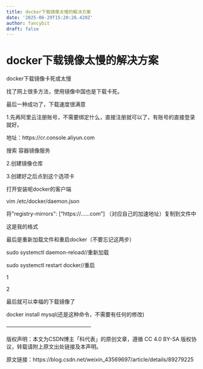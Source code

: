```yaml
---
title: docker下载镜像太慢的解决方案
date: '2025-06-29T15:20:26.420Z'
author: fancybit
draft: false
---
```

<div class="header"><h1 class="single-title animate__animated animate__pulse animate__faster">docker下载镜像太慢的解决方案</h1></div>

<div class="content" id="content"><p>docker下载镜像卡死或太慢</p><p>找了网上很多方法，使用镜像中国也是下载卡死。</p><p>最后一种成功了，下载速度很满意</p><p>1.先再阿里云注册账号，不需要绑定什么，直接注册就可以了，有账号的直接登录就好。</p><p>地址：https://cr.console.aliyun.com</p><p>搜索 容器镜像服务</p><p>2.创建镜像仓库</p><p>3.创建好之后点到这个选项卡</p><p>打开安装呢docker的客户端</p><p>vim /etc/docker/daemon.json</p><p>将"registry-mirrors": [“https://……com”] （对应自己的加速地址）复制到文件中</p><p>这是我的格式</p><p>最后是重新加载文件和重启docker（不要忘记这两步）</p><p>sudo systemctl daemon-reload//重新加载</p><p>sudo systemctl restart docker//重启</p><p>1</p><p>2</p><p>最后就可以幸福的下载镜像了</p><p>docker install mysql(还是这种命令，不需要有任何的修改)</p><p>————————————————</p><p>版权声明：本文为CSDN博主「科代表」的原创文章，遵循 CC 4.0 BY-SA 版权协议，转载请附上原文出处链接及本声明。</p><p>原文链接：https://blog.csdn.net/weixin_43569697/article/details/89279225</p><!-- raw HTML omitted --></div>


